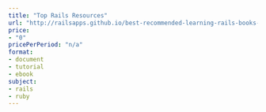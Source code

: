 ```yaml
---
title: "Top Rails Resources"
url: "http://railsapps.github.io/best-recommended-learning-rails-books-resources.html"
price: 
- "0"
pricePerPeriod: "n/a"
format: 
- document
- tutorial
- ebook
subject: 
- rails
- ruby
---
```

